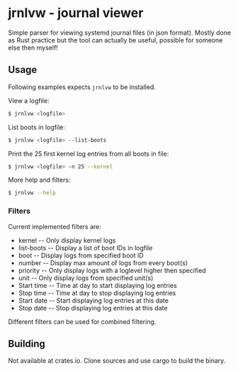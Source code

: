 # jrnlvw - journal viewer
Simple parser for viewing systemd journal files (in json format). Mostly done as Rust practice but the tool can actually be useful, possible for someone else then myself! 

## Usage
Following examples expects `jrnlvw` to be installed.  

View a logfile: 
```bash 
$ jrnlvw <logfile>
```
List boots in logfile: 
```bash
$ jrnlvw <logfile> --list-boots
```

Print the 25 first kernel log entries from all boots in file:
```bash
$ jrnlvw <logfile> -n 25 --kernel
```

More help and filters: 
```bash 
$ jrnlvw --help
```
### Filters
Current implemented filters are: 
* kernel -- Only display kernel logs
* list-boots -- Display a list of boot IDs in logfile
* boot -- Display logs from specified boot ID
* number -- Display max amount of logs from every boot(s)
* priority -- Only display logs with a loglevel higher then specified
* unit -- Only display logs from specified unit(s)
* Start time -- Time at day to start displaying log entries
* Stop time -- Time at day to stop displaying log entries
* Start date -- Start displaying log entries at this date
* Stop date -- Stop displaying log entries at this date

Different filters can be used for combined filtering.

## Building 
Not available at crates.io. Clone sources and use cargo to build the binary.  
